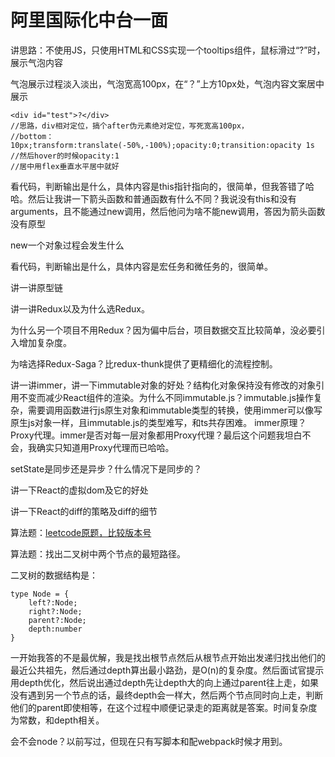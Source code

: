 # 阿里国际化中台一面

讲思路：不使用JS，只使用HTML和CSS实现一个tooltips组件，鼠标滑过“?”时，展示气泡内容

气泡展示过程淡入淡出，气泡宽高100px，在“？”上方10px处，气泡内容文案居中展示

```
<div id="test">?</div>
//思路，div相对定位，搞个after伪元素绝对定位，写死宽高100px，
//bottom：10px;transform:translate(-50%,-100%);opacity:0;transition:opacity 1s
//然后hover的时候opacity:1
//居中用flex垂直水平居中就好
```

看代码，判断输出是什么，具体内容是this指针指向的，很简单，但我答错了哈哈。然后让我讲一下箭头函数和普通函数有什么不同？我说没有this和没有arguments，且不能通过new调用，然后他问为啥不能new调用，答因为箭头函数没有原型

new一个对象过程会发生什么

看代码，判断输出是什么，具体内容是宏任务和微任务的，很简单。

讲一讲原型链

讲一讲Redux以及为什么选Redux。

为什么另一个项目不用Redux？因为偏中后台，项目数据交互比较简单，没必要引入增加复杂度。

为啥选择Redux-Saga？比redux-thunk提供了更精细化的流程控制。

讲一讲immer，讲一下immutable对象的好处？结构化对象保持没有修改的对象引用不变而减少React组件的渲染。为什么不同immutable.js？immutable.js操作复杂，需要调用函数进行js原生对象和immutable类型的转换，使用immer可以像写原生js对象一样，且immutable.js的类型难写，和ts共存困难。 immer原理？Proxy代理。immer是否对每一层对象都用Proxy代理？最后这个问题我坦白不会，我确实只知道用Proxy代理而已哈哈。

setState是同步还是异步？什么情况下是同步的？

讲一下React的虚拟dom及它的好处

讲一下React的diff的策略及diff的细节

算法题：[leetcode原题，比较版本号](https://leetcode-cn.com/problems/compare-version-numbers/)

算法题：找出二叉树中两个节点的最短路径。

二叉树的数据结构是：

```
type Node = {
	left?:Node;
	right?:Node;
	parent?:Node;
	depth:number
}
```

一开始我答的不是最优解，我是找出根节点然后从根节点开始出发递归找出他们的最近公共祖先，然后通过depth算出最小路劲，是O(n)的复杂度。然后面试官提示用depth优化，然后说出通过depth先让depth大的向上通过parent往上走，如果没有遇到另一个节点的话，最终depth会一样大，然后两个节点同时向上走，判断他们的parent即使相等，在这个过程中顺便记录走的距离就是答案。时间复杂度为常数，和depth相关。

会不会node？以前写过，但现在只有写脚本和配webpack时候才用到。

